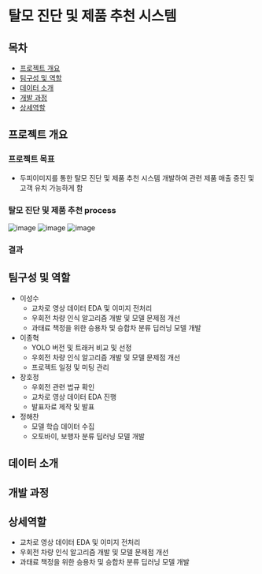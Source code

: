 # 탈모 진단 및 제품 추천 시스템
## 목차
* [프로젝트 개요](#프로젝트-개요)
* [팀구성 및 역할](#팀구성-및-역할)
* [데이터 소개](#데이터-소개)
* [개발 과정](#개발-과정)
* [상세역할](#상세역할)
## 프로젝트 개요
### 프로젝트 목표
* 두피이미지를 통한 탈모 진단 및 제품 추천 시스템 개발하여 관련 제품 매출 증진 및 고객 유치 가능하게 함
### 탈모 진단 및 제품 추천 process
![image](https://github.com/justdoit93/illegal_right_turn_detection/assets/129941418/3e058ff6-3398-481e-b4f8-11eba7c81fb3)
![image](https://github.com/justdoit93/illegal_right_turn_detection/assets/129941418/4ab85e03-e3df-4308-95f9-c337447c488f)
![image](https://github.com/justdoit93/illegal_right_turn_detection/assets/129941418/ea30b07a-f326-4025-b554-63729eeddbc1)
### 결과
## 팀구성 및 역할
* 이성수
  * 교차로 영상 데이터 EDA 및 이미지 전처리
  * 우회전 차량 인식 알고리즘 개발 및 모델 문제점 개선
  * 과태료 책정을 위한 승용차 및 승합차 분류 딥러닝 모델 개발
* 이종혁
  * YOLO 버전 및 트래커 비교 및 선정
  * 우회전 차량 인식 알고리즘 개발 및 모델 문제점 개선
  * 프로젝트 일정 및 미팅 관리
* 장호정
  * 우회전 관련 법규 확인
  * 교차로 영상 데이터 EDA 진행
  * 발표자료 제작 및 발표
* 정해찬
  * 모델 학습 데이터 수집
  * 오토바이, 보행자 분류 딥러닝 모델 개발
## 데이터 소개
## 개발 과정
## 상세역할
* 교차로 영상 데이터 EDA 및 이미지 전처리
* 우회전 차량 인식 알고리즘 개발 및 모델 문제점 개선
* 과태료 책정을 위한 승용차 및 승합차 분류 딥러닝 모델 개발
